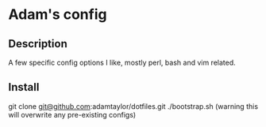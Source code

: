 Adam's config
=============

Description
-----------

A few specific config options I like, mostly perl, bash and vim related.

Install
-------

git clone git@github.com:adamtaylor/dotfiles.git
./bootstrap.sh (warning this will overwrite any pre-existing configs)

